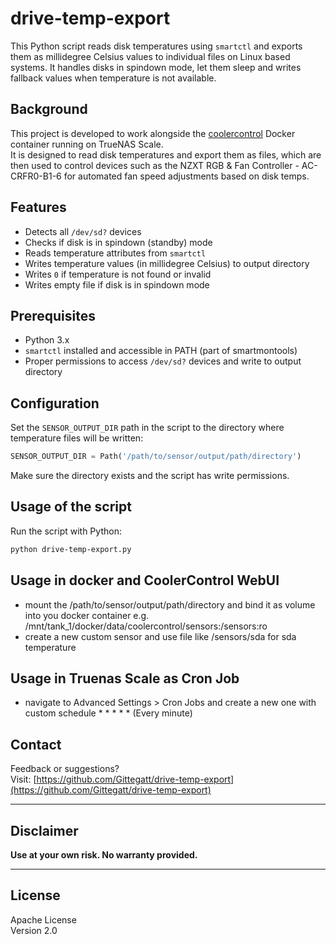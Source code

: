 # drive-temp-export

This Python script reads disk temperatures using `smartctl` and exports them as millidegree Celsius values to individual files on Linux based systems. It handles disks in spindown mode, let them sleep and writes fallback values when temperature is not available.

## Background

This project is developed to work alongside the [coolercontrol](https://gitlab.com/coolercontrol/coolercontrol) Docker container running on TrueNAS Scale.  
It is designed to read disk temperatures and export them as files, which are then used to control devices such as the NZXT RGB & Fan Controller - AC-CRFR0-B1-6 for automated fan speed adjustments based on disk temps.

## Features

- Detects all `/dev/sd?` devices
- Checks if disk is in spindown (standby) mode
- Reads temperature attributes from `smartctl`
- Writes temperature values (in millidegree Celsius) to output directory
- Writes `0` if temperature is not found or invalid
- Writes empty file if disk is in spindown mode

## Prerequisites

- Python 3.x
- `smartctl` installed and accessible in PATH (part of smartmontools)
- Proper permissions to access `/dev/sd?` devices and write to output directory

## Configuration

Set the `SENSOR_OUTPUT_DIR` path in the script to the directory where temperature files will be written:

```python
SENSOR_OUTPUT_DIR = Path('/path/to/sensor/output/path/directory')
```

Make sure the directory exists and the script has write permissions.

## Usage of the script

Run the script with Python:

```bash
python drive-temp-export.py
```

## Usage in docker and CoolerControl WebUI
- mount the /path/to/sensor/output/path/directory and bind it as volume into you docker container
    e.g. /mnt/tank_1/docker/data/coolercontrol/sensors:/sensors:ro
- create a new custom sensor and use file like /sensors/sda for sda temperature

## Usage in Truenas Scale as Cron Job
- navigate to Advanced Settings  > Cron Jobs and create a new one with custom schedule * * * * *  (Every minute)

## Contact

Feedback or suggestions?  
Visit: [https://github.com/Gittegatt/drive-temp-export](https://github.com/Gittegatt/drive-temp-export)

---

## Disclaimer

**Use at your own risk. No warranty provided.**

---

## License

Apache License  
Version 2.0

